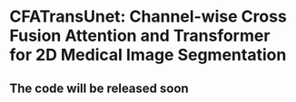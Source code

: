 
# CFATransUnet: Channel-wise Cross Fusion Attention and Transformer for 2D Medical Image Segmentation
## The code will be released soon
